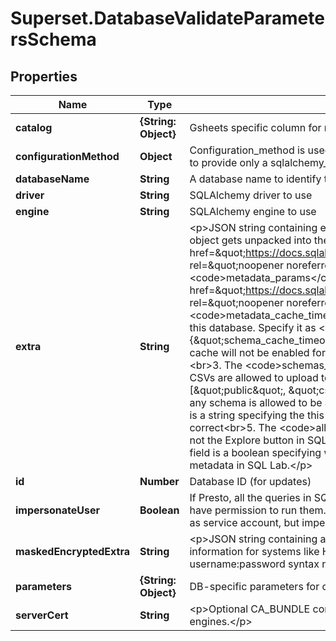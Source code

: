 # Superset.DatabaseValidateParametersSchema

## Properties
Name | Type | Description | Notes
------------ | ------------- | ------------- | -------------
**catalog** | **{String: Object}** | Gsheets specific column for managing label to sheet urls | [optional] 
**configurationMethod** | **Object** | Configuration_method is used on the frontend to inform the backend whether to explode parameters or to provide only a sqlalchemy_uri. | 
**databaseName** | **String** | A database name to identify this connection. | [optional] 
**driver** | **String** | SQLAlchemy driver to use | [optional] 
**engine** | **String** | SQLAlchemy engine to use | 
**extra** | **String** | &lt;p&gt;JSON string containing extra configuration elements.&lt;br&gt;1. The &lt;code&gt;engine_params&lt;/code&gt; object gets unpacked into the &lt;a href&#x3D;\&quot;https://docs.sqlalchemy.org/en/latest/core/engines.html#sqlalchemy.create_engine\&quot; rel&#x3D;\&quot;noopener noreferrer\&quot;&gt;sqlalchemy.create_engine&lt;/a&gt; call, while the &lt;code&gt;metadata_params&lt;/code&gt; gets unpacked into the &lt;a href&#x3D;\&quot;https://docs.sqlalchemy.org/en/rel_1_0/core/metadata.html#sqlalchemy.schema.MetaData\&quot; rel&#x3D;\&quot;noopener noreferrer\&quot;&gt;sqlalchemy.MetaData&lt;/a&gt; call.&lt;br&gt;2. The &lt;code&gt;metadata_cache_timeout&lt;/code&gt; is a cache timeout setting in seconds for metadata fetch of this database. Specify it as &lt;strong&gt;\&quot;metadata_cache_timeout\&quot;: {\&quot;schema_cache_timeout\&quot;: 600, \&quot;table_cache_timeout\&quot;: 600}&lt;/strong&gt;. If unset, cache will not be enabled for the functionality. A timeout of 0 indicates that the cache never expires.&lt;br&gt;3. The &lt;code&gt;schemas_allowed_for_file_upload&lt;/code&gt; is a comma separated list of schemas that CSVs are allowed to upload to. Specify it as &lt;strong&gt;\&quot;schemas_allowed_for_file_upload\&quot;: [\&quot;public\&quot;, \&quot;csv_upload\&quot;]&lt;/strong&gt;. If database flavor does not support schema or any schema is allowed to be accessed, just leave the list empty&lt;br&gt;4. The &lt;code&gt;version&lt;/code&gt; field is a string specifying the this db&#x27;s version. This should be used with Presto DBs so that the syntax is correct&lt;br&gt;5. The &lt;code&gt;allows_virtual_table_explore&lt;/code&gt; field is a boolean specifying whether or not the Explore button in SQL Lab results is shown.&lt;br&gt;6. The &lt;code&gt;disable_data_preview&lt;/code&gt; field is a boolean specifying whether or not data preview queries will be run when fetching table metadata in SQL Lab.&lt;/p&gt; | [optional] 
**id** | **Number** | Database ID (for updates) | [optional] 
**impersonateUser** | **Boolean** | If Presto, all the queries in SQL Lab are going to be executed as the currently logged on user who must have permission to run them.&lt;br/&gt;If Hive and hive.server2.enable.doAs is enabled, will run the queries as service account, but impersonate the currently logged on user via hive.server2.proxy.user property. | [optional] 
**maskedEncryptedExtra** | **String** | &lt;p&gt;JSON string containing additional connection configuration.&lt;br&gt;This is used to provide connection information for systems like Hive, Presto, and BigQuery, which do not conform to the username:password syntax normally used by SQLAlchemy.&lt;/p&gt; | [optional] 
**parameters** | **{String: Object}** | DB-specific parameters for configuration | [optional] 
**serverCert** | **String** | &lt;p&gt;Optional CA_BUNDLE contents to validate HTTPS requests. Only available on certain database engines.&lt;/p&gt; | [optional] 
